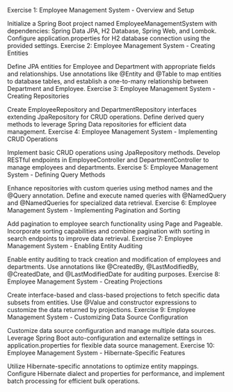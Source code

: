 Exercise 1: Employee Management System - Overview and Setup

Initialize a Spring Boot project named EmployeeManagementSystem with dependencies: Spring Data JPA, H2 Database, Spring Web, and Lombok. Configure application.properties for H2 database connection using the provided settings.
Exercise 2: Employee Management System - Creating Entities

Define JPA entities for Employee and Department with appropriate fields and relationships. Use annotations like @Entity and @Table to map entities to database tables, and establish a one-to-many relationship between Department and Employee.
Exercise 3: Employee Management System - Creating Repositories

Create EmployeeRepository and DepartmentRepository interfaces extending JpaRepository for CRUD operations. Define derived query methods to leverage Spring Data repositories for efficient data management.
Exercise 4: Employee Management System - Implementing CRUD Operations

Implement basic CRUD operations using JpaRepository methods. Develop RESTful endpoints in EmployeeController and DepartmentController to manage employees and departments.
Exercise 5: Employee Management System - Defining Query Methods

Enhance repositories with custom queries using method names and the @Query annotation. Define and execute named queries with @NamedQuery and @NamedQueries for specialized data retrieval.
Exercise 6: Employee Management System - Implementing Pagination and Sorting

Add pagination to employee search functionality using Page and Pageable. Incorporate sorting capabilities and combine pagination with sorting in search endpoints to improve data retrieval.
Exercise 7: Employee Management System - Enabling Entity Auditing

Enable entity auditing to track creation and modification of employees and departments. Use annotations like @CreatedBy, @LastModifiedBy, @CreatedDate, and @LastModifiedDate for auditing purposes.
Exercise 8: Employee Management System - Creating Projections

Create interface-based and class-based projections to fetch specific data subsets from entities. Use @Value and constructor expressions to customize the data returned by projections.
Exercise 9: Employee Management System - Customizing Data Source Configuration

Customize data source configuration and manage multiple data sources. Leverage Spring Boot auto-configuration and externalize settings in application.properties for flexible data source management.
Exercise 10: Employee Management System - Hibernate-Specific Features

Utilize Hibernate-specific annotations to optimize entity mappings. Configure Hibernate dialect and properties for performance, and implement batch processing for efficient bulk operations.
